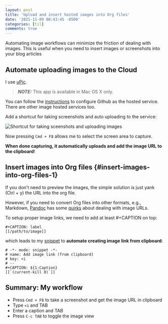 ```yaml
---
layout: post
title: 'Upload and insert hosted images into Org files'
date: '2021-11-09 08:43:45 -0500'
categories: [til]
comments: true
---
```

Automating image workflows can minimize the friction of
dealing with images. This is useful when you need to insert images or screenshots into your blog articles

## Automate uploading images to the Cloud

I use [uPic](https://github.com/gee1k/uPic). 

> **_NOTE:_** This app is available in Mac OS X only.

You can follow the
[instructions](https://blog.svend.cc/upic/tutorials/github/) to
configure Github as the hosted service. There are other image hosted services too. 

Add a shortcut for taking screenshots and auto uploading to the
service:

![Shortcut for taking sceenshots and uploading
images](https://i.loli.net/2021/11/09/OKtYbLASjcsRWE4.png)

Now pressing `Cmd + F8` allows me to select the screen area to capture.

**When done capturing, it automatically uploads and add the image URL to the clipboard**!

## Insert images into Org files {#insert-images-into-org-files-1}

If you don\'t need to preview the images, the simple solution is just
yank (Ctrl + y) the URL into the org file.

However, if you need to convert Org files into other formats, e.g.,
Markdown, [Pandoc](https://pandoc.org/) has some
[quirks](https://github.com/jgm/pandoc/issues/5454) about dealing with
image URLs.

To setup proper image links, we need to add at least #+CAPTION on top:

    #+CAPTION: label
    [[/path/to/image]]

which leads to my [snippet](https://github.com/joaotavora/yasnippet) to
**automate creating image link from clipboard**:


    # -*- mode: snippet -*-
    # name: Add image link (from clipboard)
    # key: <i
    # --
    #+CAPTION: ${1:Caption}
    [[`(current-kill 0)`]]

## Summary: My workflow

-   Press `Cmd + F8` to take a screenshot and get the image URL in
    clipboard
-   Type `<i` and TAB
-   Enter a caption and TAB
-   Press `C-c TAB` to toggle the image view
